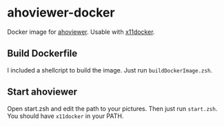 # ahoviewer-docker

Docker image for [ahoviewer](https://github.com/ahodesuka/ahoviewer).
Usable with [x11docker](https://github.com/mviereck/x11docker).

## Build Dockerfile

I included a shellcript to build the image.
Just run `buildDockerImage.zsh`.

## Start ahoviewer

Open start.zsh and edit the path to your pictures.
Then just run `start.zsh`.
You should have `x11docker` in your PATH.
